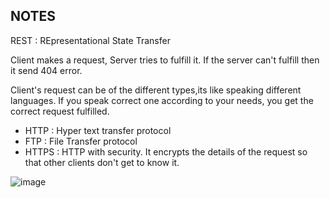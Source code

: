 ## NOTES

REST : REpresentational State Transfer

Client makes a request, Server tries to fulfill it. If the server can't fulfill then it send 404 error.

Client's request can be of the different types,its like speaking different languages. If you speak correct one according to your needs, you get the correct request fulfilled. 

- HTTP : Hyper text transfer protocol
- FTP : File Transfer protocol
- HTTPS : HTTP with security. It encrypts the details of the request so that other clients don't get to know it.

![image](https://github.com/priyajani028/WebINIT/assets/87660206/73b863f7-20d0-48cc-a8a7-c5098272d833)
